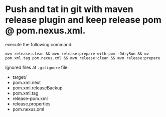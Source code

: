 # Push and tat in git with maven release plugin and keep release pom @ pom.nexus.xml.

execute the following command:

```
mvn release:clean && mvn release:prepare-with-pom -DdryRun && mv pom.xml.tag pom.nexus.xml && mvn release:clean && mvn release:prepare
```

Ignored files at `.gitignore` file:

- target/
- pom.xml.next
- pom.xml.releaseBackup
- pom.xml.tag
- release-pom.xml
- release.properties
- pom.nexus.xml
